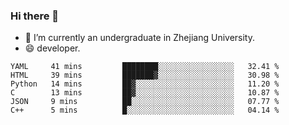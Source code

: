 ### Hi there 👋

- 🔭 I’m currently an undergraduate in Zhejiang University.
- 😄 developer.

<!--START_SECTION:waka-->

```text
YAML     41 mins         ████████░░░░░░░░░░░░░░░░░   32.41 %
HTML     39 mins         ███████▓░░░░░░░░░░░░░░░░░   30.98 %
Python   14 mins         ██▓░░░░░░░░░░░░░░░░░░░░░░   11.20 %
C        13 mins         ██▓░░░░░░░░░░░░░░░░░░░░░░   10.87 %
JSON     9 mins          ██░░░░░░░░░░░░░░░░░░░░░░░   07.77 %
C++      5 mins          █░░░░░░░░░░░░░░░░░░░░░░░░   04.14 %
```

<!--END_SECTION:waka-->
